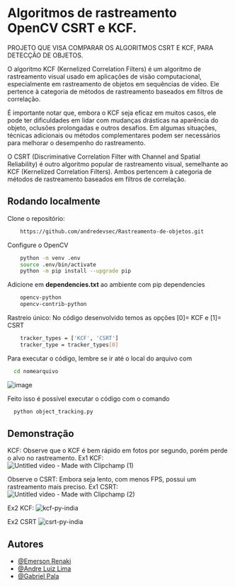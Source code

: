 
# Algoritmos de rastreamento OpenCV CSRT e KCF.

PROJETO QUE VISA COMPARAR OS ALGORITMOS CSRT E KCF, PARA DETECÇÃO DE OBJETOS.

O algoritmo KCF (Kernelized Correlation Filters) é um algoritmo de rastreamento visual usado em aplicações de visão computacional, especialmente em rastreamento de objetos em sequências de vídeo. Ele pertence à categoria de métodos de rastreamento baseados em filtros de correlação.

É importante notar que, embora o KCF seja eficaz em muitos casos, ele pode ter dificuldades em lidar com mudanças drásticas na aparência do objeto, oclusões prolongadas e outros desafios. Em algumas situações, técnicas adicionais ou métodos complementares podem ser necessários para melhorar o desempenho do rastreamento.


O CSRT (Discriminative Correlation Filter with Channel and Spatial Reliability) é outro algoritmo popular de rastreamento visual, semelhante ao KCF (Kernelized Correlation Filters). Ambos pertencem à categoria de métodos de rastreamento baseados em filtros de correlação. 




## Rodando localmente


Clone o repositório:
```bash
    https://github.com/andredevsec/Rastreamento-de-objetos.git
```

Configure o OpenCV

```bash
    python -m venv .env
    source .env/bin/activate
    python -m pip install --upgrade pip
```

Adicione em **dependencies.txt** ao ambiente com pip dependencies

```bash
    opencv-python
    opencv-contrib-python
```

Rastreio único: No código desenvolvido temos as opções [0]= KCF e [1]= CSRT

```bash
    tracker_types = ['KCF', 'CSRT']
    tracker_type = tracker_types[0]
```

Para executar o código, lembre se ir até o local do arquivo com 

```bash
  cd nomearquivo
```

![image](https://github.com/andredevsec/Rastreamento-de-objetos/assets/62612604/82759b83-230f-496c-abb7-e01ed7dd58b7)

Feito isso é possível executar o código com o comando  

```bash
  python object_tracking.py
```


## Demonstração


KCF:
Observe que o KCF é bem rápido em fotos por segundo, porém perde o alvo no rastreamento.
Ex1 KCF:
![Untitled video - Made with Clipchamp (1)](https://github.com/andredevsec/Rastreamento-de-objetos/assets/62612604/dac40f00-8a5b-49f0-953c-981b73f383f4)

Observe o CSRT: Embora seja lento, com menos FPS, possui um rastreamento mais preciso.
Ex1 CSRT:
![Untitled video - Made with Clipchamp (2)](https://github.com/andredevsec/Rastreamento-de-objetos/assets/62612604/71c3c504-859d-467e-8061-e13c78df7312)

Ex2 KCF:
![kcf-py-india](https://github.com/andredevsec/Rastreamento-de-objetos/assets/62612604/dc7957a5-75d9-488f-b16d-e4b66f5c88e6)

Ex2 CSRT
![csrt-py-india](https://github.com/andredevsec/Rastreamento-de-objetos/assets/62612604/a03fb3c9-48f0-477a-92dc-db1c81f912a7)


## Autores

- [@Emerson Renaki](https://www.github.com/Renaky)
- [@Andre Luiz Lima](https://github.com/andredevsec)
- [@Gabriel Pala](https://github.com/gabriellpala)

